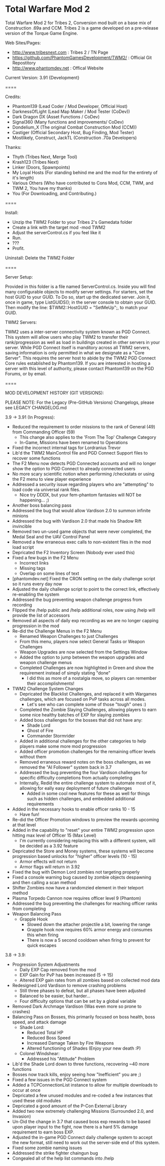 Total Warfare Mod 2
====

Total Warfare Mod 2 for Tribes 2, Conversion mod built on a base mix of Construction .69a and CCM. Tribes 2 is a game developed on a pre-release version of the Torque Game Engine.

Web Sites/Pages:
* http://www.tribesnext.com : Tribes 2 / TN Page
* https://github.com/PhantomGamesDevelopment/TWM2/ : Official Git Repostitory
* http://www.phantomdev.net : Offical Website

Current Version: 3.91 {Development}

====

Credits:
* Phantom139 (Lead Coder / Mod Developer, Official Host)
* DarknessOfLight (Lead Map Maker / Mod Tester (CoDev))
* Dark Dragon DX (Asset Functions / CoDev)
* Signal360 (Many functions and improvements/ CoDev)
* Dondelium_X (The original Combat Construction Mod (CCM))
* Castiger (Official Secondary Host, Bug Finding, Mod Tester)
* Mostlikely, Construct, JackTL (Construction .70a Developers)

Thanks:
* Thyth (Tribes Next, Merge Tool)
* Krash123 (Tribes Next)
* Linker (Doors, Spawnpoints)
* My Loyal Hosts (For standing behind me and the mod for the entirety of it's length)
* Various Others (Who have contributed to Cons Mod, CCM, TWM, and TWM 2, You have my thanks)
* You (For Downloading, and Contributing.)

====

Install:
* Unzip the TWM2 Folder to your Tribes 2's Gamedata folder
* Create a link with the target mod -mod TWM2
* Adjust the serverControl.cs if you feel like it
* Run.
* ???
* Profit.

Uninstall: Delete the TWM2 Folder

====

Server Setup:

Provided in this folder is a file named ServerControl.cs. Inside you will find many configurable
objects to modify server settings. For starters, set the host GUID to your GUID. To Do so,
start up the dedicated server. Join it, once in game, type ListGUIDS(); in the server console
to obtain your GUID. Then modify the line: $TWM2::HostGUID = "SetMeUp";, to match your GUID.

TWM2 Servers:

TWM2 uses a inter-server connectivity system known as PGD Connect. This system will allow users who
play TWM2 to transfer their rank/progression as well as load in buildings created in other servers
in your server. While PGD Connect itself is manditory across all TWM2 servers, saving information is
only permitted in what we designate as a "Core Server". This requires the server host to abide by the
TWM2 PGD Connect Core rules established by Phantom139. If you are interested in hosting a server with
this level of authority, please contact Phantom139 on the PGD Forums, or by email.

====

MOD DEVELOPMENT HISTORY (GIT VERSIONS):

PLEASE NOTE: For the Legacy (Pre-GitHub Versions) Changelogs, please see LEGACY CHANGELOG.md

3.9 -> 3.91 (In Progress):
* Reduced the requirement to order missions to the rank of General (49) from Commanding Officer (59)
  * This change also applies to the 'From The Top' Challenge Category
  * In-Game, Missions have been renamed to Operations
* Fixed the incorrect internal tags for Lordranius Trevor
* Lib'd the TWM2 MainControl file and PGD Connect Support files to recover some functions
* The F2 Menu now detects PGD Connected accounts and will no longer show the option to PGD Connect to already connected users
* No more scary scientific notion when performing /checkstats or using the F2 menu to view player experience
* Addressed a security issue regarding players who are "attempting" to load code via universal rank files.
  * Nice try DDDX, but your fem-phantom fantasies will NOT be happening... ;)
* Another boss balancing pass
* Addressed the bug that would allow Vardison 2.0 to summon infinite minions
* Addressed the bug with Vardison 2.0 that made his Shadow Rift invincible
* Removed two un-used game objects that were never completed, the Medal Seal and the UAV Control Panel
* Removed a few erraneous exec calls to non-existent files in the mod load script
* Depricated the F2 Inventory Screen (Nobody ever used this)
* Fixed a few bugs in the F2 Menu
  * Incorrect links
  * Missing tags
  * Overlap on some lines of text
* [phantomdev.net] Fixed the CRON setting on the daily challenge script so it runs every day now
* Adjusted the daily challenge script to point to the correct link, effectively re-enabling the system
* Addressed the bug preventing weapon challenge progress from recording
* Flipped the /help public and /help additional roles, now using /help will provide the list of accessors
* Removed all aspects of daily exp recording as we are no longer capping progression in the mod
* Re-did the Challenge Menus in the F2 Menu
  * Renamed Weapon Challenges to just Challenges
  * From this menu, players now select General Tasks or Weapon Challenges
  * Weapon Upgrades are now selected from the Settings Window
  * Added the option to jump between the weapon upgrades and weapon challenge menus
  * Completed Challenges are now highlighted in Green and show the requirement instead of simply stating "done"
    * I did this as more of a nostalgia move, so players can remember their accomplishments!
* TWM2 Challenge System Changes
  * Depricated the Blacklist Challenges, and replaced it with Wargames challenges, which are focused on PvP tasks across all modes.
    * Let's see who can complete some of those "tough" ones :)
  * Completed the Zombie Slaying Challenges, allowing players to earn some nice healthy batches of EXP for slaying zombies
  * Added boss challenges for the bosses that did not have any:
    * Shade Lord
	* Ghost of Fire
	* Commander Stormrider
  * Added in additional challenges for the other categories to help players make some more mod progression
  * Added officer promotion challenges for the remaining officer levels without them
  * Removed erraneous reward notes on the boss challenges, as we removed the "AI Follower" system back in 3.7
  * Addressed the bug preventing the four Vardison challenges for specific difficulty completions from actually completing
  * Internally, Redid the entire challenge system to automate most of it, allowing for eally easy deployment of future challenges
    * Added in some cool new features for these as well for things such as hidden challenges, and embedded additional requirements
* Added in the necessary hooks to enable officer ranks 10 - 15
  * Have fun!
* Re-did the Officer Promotion windows to preview the rewards upcoming at that level
* Added in the capability to "reset" your entire TWM2 progression upon hitting max level of Officer 15 (Max Level)
  * I'm currently considering replacing this with a different system, will be decided as a 3.92 feature
* Depricated the Store and Money systems, these systems will become progression based unlocks for "higher" officer levels (10 - 15)
  * Armor effects will not return
  * Armor flags will return in 3.92
* Fixed the bug with Demon Lord zombies not targeting properly
* Fixed a console warning bug caused by zombie objects despawning and then calling a scan method
* Shifter Zombies now have a randomzied element in their teleport method
* Plasma Torpedo Cannon now requires officer level 9 (Phantom)
* Addressed the bug preventing the challenges for reaching officer ranks from completing
* Weapon Balancing Pass
  * Grapple Hook
    * Slowed down the attacher projectile a bit, lowering the range
	* Grapple hook now requires 60% armor energy and consumes this when firing
	* There is now a 5 second cooldown when firing to prevent for quick escapes

3.8 -> 3.9:
* Progression System Adjustments
  * Daily EXP Cap removed from the mod
  * EXP Gain for PvP has been increased (5 -> 15)
  * Altered EXP gain rates from all zombies based on collected mod data
* Redesigned Lord Vardison to remove crashing problems
  * Still three phases to defeat, but all phases have been adjusted
  * Balanced to be easier, but harder...
  * Four difficulty options that can be set by a global variable
* Removed Dark Archmage Vardison (Was even more so prone to crashes)
* Balancing Pass on Bosses, this primarily focused on boss health, boss speed, and attack damage
  * Shade Lord:
    * Reduced Total HP
	* Reduced Boss Speed
	* Increased Damage Taken by Fire Weapons
	* Altered functioning of Shades (Enjoy your new death :P)
  * Colonel Windshear:
    * Addressed his "Attitude" Problem
* Lib'd the Shade Lord down to three functions, recovering ~40 more functions
* Bosses now track kills, enjoy seeing how "Inefficient" you are ;)
* Fixed a few issues in the PGD Connect system
* Added a TCPConnectionList instance to allow for multiple downloads to occur at once
* Depricated a few unused modules and re-coded a few instances that used these old modules
* Depricated a good amount of the P-Con External Library
* Added two new extremely challenging Missions (Surrounded 2.0, and Invasion) 
* Un-Did the change in 3.7 that caused boss exp rewards to be based upon player input to the fight, now there is a hard 5% damage requirement to earn boss EXP.
* Adjusted the in-game PGD Connect daily challenge system to accept the new format, still need to work out the server-side end of this system.
* Fixed some zombie naming issues
* Addressed the strike fighter chaingun bug
* Congealed all of the help list commands into /help